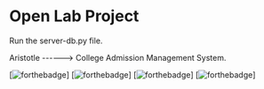 # Open Lab Project
 Run the server-db.py file.
 
 Aristotle ------> College Admission Management System.
 
 [![forthebadge](https://forthebadge.com/images/badges/built-with-love.svg)]
 [![forthebadge](https://forthebadge.com/images/badges/uses-html.svg)]
 [![forthebadge](https://forthebadge.com/images/badges/built-by-developers.svg)]
 [![forthebadge](https://forthebadge.com/images/badges/made-with-python.svg)]
 
